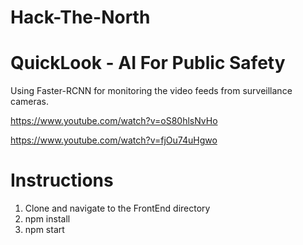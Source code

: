# Hack-The-North
# QuickLook - AI For Public Safety #

Using Faster-RCNN for monitoring the video feeds from surveillance cameras. 

https://www.youtube.com/watch?v=oS80hlsNvHo

https://www.youtube.com/watch?v=fjOu74uHgwo

# Instructions

1. Clone and navigate to the FrontEnd directory
2. npm install
3. npm start
